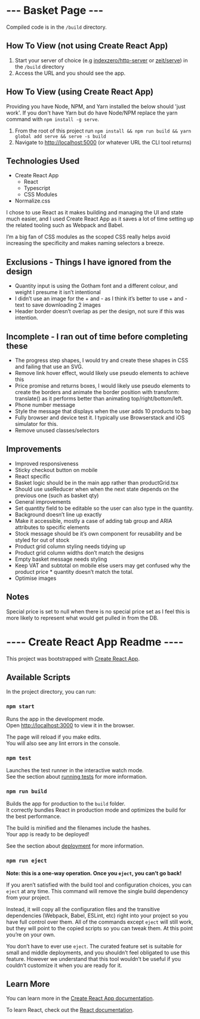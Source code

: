# --- Basket Page ---

Compiled code is in the `/build` directory.

## How To View (not using Create React App)
1. Start your server of choice (e.g [indexzero/http-server](https://github.com/indexzero/http-server) or [zeit/serve](https://github.com/zeit/serve)) in the `/build` directory
2. Access the URL and you should see the app.

## How To View (using Create React App)
Providing you have Node, NPM, and Yarn installed the below should 'just work'. If you don't have Yarn but do have Node/NPM replace the yarn command with `npm install -g serve`.

1. From the root of this project run `npm install && npm run build && yarn global add serve && serve -s build`
2. Navigate to [http://localhost:5000](http://localhost:5000) (or whatever URL the CLI tool returns)


## Technologies Used
* Create React App
  * React
  * Typescript
  * CSS Modules
* Normalize.css

I chose to use React as it makes building and managing the UI and state much easier, and I used Create React App as it saves a lot of time setting up the related tooling such as Webpack and Babel.

I’m a big fan of CSS modules as the scoped CSS really helps avoid increasing the specificity and makes naming selectors a breeze.


## Exclusions - Things I have ignored from the design
* Quantity input is using the Gotham font and a different colour, and weight I presume it isn’t intentional
* I didn’t use an image for the + and - as I think it’s better to use + and - text to save downloading 2 images
* Header border doesn’t overlap as per the design, not sure if this was intention. 

## Incomplete - I ran out of time before completing these
* The progress step shapes, I would try and create these shapes in CSS and failing that use an SVG.
* Remove link hover effect, would likely use pseudo elements to achieve this
* Price promise and returns boxes, I would likely use pseudo elements to create the borders and animate the border position with transform: translate() as it performs better than animating top/right/bottom/left.
* Phone number message
* Style the message that displays when the user adds 10 products to bag
* Fully browser and device test it. I typically use Browserstack and iOS simulator for this.
* Remove unused classes/selectors

## Improvements 
* Improved responsiveness
* Sticky checkout button on mobile
* React specific
* Basket logic should be in the main app rather than productGrid.tsx
* Should use useReducer when when the next state depends on the previous one (such as basket qty)
* General improvements
* Set quantity field to be editable so the user can also type in the quantity.
* Background doesn’t line up exactly
* Make it accessible, mostly a case of adding tab group and ARIA attributes to specific elements
* Stock message should be it’s own component for reusability and be styled for out of stock
* Product grid column styling needs tidying up
* Product grid column widths don’t match the designs
* Empty basket message needs styling
* Keep VAT and subtotal on mobile else users may get confused why the product price * quantity doesn’t match the total.
* Optimise images

## Notes 
Special price is set to null when there is no special price set as I feel this is more likely to represent what would get pulled in from the DB.

# ---- Create React App Readme ----

This project was bootstrapped with [Create React App](https://github.com/facebook/create-react-app).

## Available Scripts

In the project directory, you can run:

### `npm start`

Runs the app in the development mode.<br>
Open [http://localhost:3000](http://localhost:3000) to view it in the browser.

The page will reload if you make edits.<br>
You will also see any lint errors in the console.

### `npm test`

Launches the test runner in the interactive watch mode.<br>
See the section about [running tests](https://facebook.github.io/create-react-app/docs/running-tests) for more information.

### `npm run build`

Builds the app for production to the `build` folder.<br>
It correctly bundles React in production mode and optimizes the build for the best performance.

The build is minified and the filenames include the hashes.<br>
Your app is ready to be deployed!

See the section about [deployment](https://facebook.github.io/create-react-app/docs/deployment) for more information.

### `npm run eject`

**Note: this is a one-way operation. Once you `eject`, you can’t go back!**

If you aren’t satisfied with the build tool and configuration choices, you can `eject` at any time. This command will remove the single build dependency from your project.

Instead, it will copy all the configuration files and the transitive dependencies (Webpack, Babel, ESLint, etc) right into your project so you have full control over them. All of the commands except `eject` will still work, but they will point to the copied scripts so you can tweak them. At this point you’re on your own.

You don’t have to ever use `eject`. The curated feature set is suitable for small and middle deployments, and you shouldn’t feel obligated to use this feature. However we understand that this tool wouldn’t be useful if you couldn’t customize it when you are ready for it.

## Learn More

You can learn more in the [Create React App documentation](https://facebook.github.io/create-react-app/docs/getting-started).

To learn React, check out the [React documentation](https://reactjs.org/).
